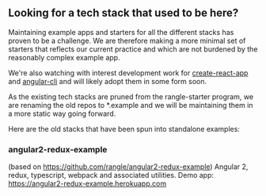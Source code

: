 ## Looking for a tech stack that used to be here?

Maintaining example apps and starters for all the different stacks has proven
to be a challenge. We are therefore making a more minimal set of starters that
reflects our current practice and which are not burdened by the reasonably
complex example app.

We're also watching with interest development work for
[create-react-app](https://www.npmjs.com/package/create-react-app) and
[angular-cli](https://www.npmjs.com/package/angular-cli) and will likely adopt
them in some form soon.

As the existing tech stacks are pruned from the rangle-starter program, we are
renaming the old repos to \*.example and we will be maintaining them in a more
static way going forward.

Here are the old stacks that have been spun into standalone examples:

### angular2-redux-example

(based on https://github.com/rangle/angular2-redux-example)
Angular 2, redux, typescript, webpack and associated utilities.
Demo app: https://angular2-redux-example.herokuapp.com
